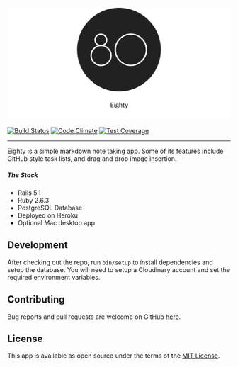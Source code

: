 ![Eighty](https://raw.githubusercontent.com/npezza93/eighty/master/app/assets/images/logo-readme.png)

[![Build Status](https://travis-ci.org/npezza93/eighty.svg?branch=master)](https://travis-ci.org/npezza93/eighty)
[![Code Climate](https://codeclimate.com/github/npezza93/eighty/badges/gpa.svg)](https://codeclimate.com/github/npezza93/eighty)
[![Test Coverage](https://codeclimate.com/github/npezza93/eighty/badges/coverage.svg)](https://codeclimate.com/github/npezza93/eighty/coverage)

---
Eighty is a simple markdown note taking app. Some of its features include GitHub style task lists, and drag and drop image insertion.

##### The Stack
-   Rails 5.1
-   Ruby 2.6.3
-   PostgreSQL Database
-   Deployed on Heroku
-   Optional Mac desktop app

## Development

After checking out the repo, run `bin/setup` to install dependencies and setup the database. You will need to setup a Cloudinary account and set the required environment variables.

## Contributing

Bug reports and pull requests are welcome on GitHub [here](https://github.com/npezza93/eighty).


## License

This app is available as open source under the terms of the [MIT License](http://opensource.org/licenses/MIT).

